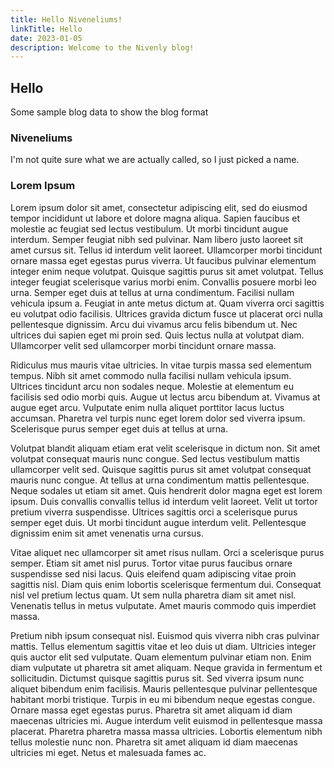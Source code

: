 ```yaml
---
title: Hello Niveneliums!
linkTitle: Hello
date: 2023-01-05
description: Welcome to the Nivenly blog!
---
```


## Hello

Some sample blog data to show the blog format

### Niveneliums

I'm not quite sure what we are actually called, so I just picked a name.

### Lorem Ipsum
Lorem ipsum dolor sit amet, consectetur adipiscing elit, sed do eiusmod tempor incididunt ut labore et dolore magna aliqua. Sapien faucibus et molestie ac feugiat sed lectus vestibulum. Ut morbi tincidunt augue interdum. Semper feugiat nibh sed pulvinar. Nam libero justo laoreet sit amet cursus sit. Tellus id interdum velit laoreet. Ullamcorper morbi tincidunt ornare massa eget egestas purus viverra. Ut faucibus pulvinar elementum integer enim neque volutpat. Quisque sagittis purus sit amet volutpat. Tellus integer feugiat scelerisque varius morbi enim. Convallis posuere morbi leo urna. Semper eget duis at tellus at urna condimentum. Facilisi nullam vehicula ipsum a. Feugiat in ante metus dictum at. Quam viverra orci sagittis eu volutpat odio facilisis. Ultrices gravida dictum fusce ut placerat orci nulla pellentesque dignissim. Arcu dui vivamus arcu felis bibendum ut. Nec ultrices dui sapien eget mi proin sed. Quis lectus nulla at volutpat diam. Ullamcorper velit sed ullamcorper morbi tincidunt ornare massa.

Ridiculus mus mauris vitae ultricies. In vitae turpis massa sed elementum tempus. Nibh sit amet commodo nulla facilisi nullam vehicula ipsum. Ultrices tincidunt arcu non sodales neque. Molestie at elementum eu facilisis sed odio morbi quis. Augue ut lectus arcu bibendum at. Vivamus at augue eget arcu. Vulputate enim nulla aliquet porttitor lacus luctus accumsan. Pharetra vel turpis nunc eget lorem dolor sed viverra ipsum. Scelerisque purus semper eget duis at tellus at urna.

Volutpat blandit aliquam etiam erat velit scelerisque in dictum non. Sit amet volutpat consequat mauris nunc congue. Sed lectus vestibulum mattis ullamcorper velit sed. Quisque sagittis purus sit amet volutpat consequat mauris nunc congue. At tellus at urna condimentum mattis pellentesque. Neque sodales ut etiam sit amet. Quis hendrerit dolor magna eget est lorem ipsum. Duis convallis convallis tellus id interdum velit laoreet. Velit ut tortor pretium viverra suspendisse. Ultrices sagittis orci a scelerisque purus semper eget duis. Ut morbi tincidunt augue interdum velit. Pellentesque dignissim enim sit amet venenatis urna cursus.

Vitae aliquet nec ullamcorper sit amet risus nullam. Orci a scelerisque purus semper. Etiam sit amet nisl purus. Tortor vitae purus faucibus ornare suspendisse sed nisi lacus. Quis eleifend quam adipiscing vitae proin sagittis nisl. Diam quis enim lobortis scelerisque fermentum dui. Consequat nisl vel pretium lectus quam. Ut sem nulla pharetra diam sit amet nisl. Venenatis tellus in metus vulputate. Amet mauris commodo quis imperdiet massa.

Pretium nibh ipsum consequat nisl. Euismod quis viverra nibh cras pulvinar mattis. Tellus elementum sagittis vitae et leo duis ut diam. Ultricies integer quis auctor elit sed vulputate. Quam elementum pulvinar etiam non. Enim diam vulputate ut pharetra sit amet aliquam. Neque gravida in fermentum et sollicitudin. Dictumst quisque sagittis purus sit. Sed viverra ipsum nunc aliquet bibendum enim facilisis. Mauris pellentesque pulvinar pellentesque habitant morbi tristique. Turpis in eu mi bibendum neque egestas congue. Ornare massa eget egestas purus. Pharetra sit amet aliquam id diam maecenas ultricies mi. Augue interdum velit euismod in pellentesque massa placerat. Pharetra pharetra massa massa ultricies. Lobortis elementum nibh tellus molestie nunc non. Pharetra sit amet aliquam id diam maecenas ultricies mi eget. Netus et malesuada fames ac.